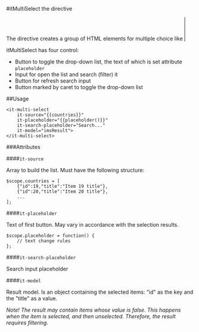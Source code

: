 #itMultiSelect the directive

The directive creates a group of HTML elements for multiple choice like <SELECT multiple>
Elements of choice based on the checkboxes

itMultiSelect has four control:

* Button to toggle the drop-down list, the text of which is set attribute `placeholder`
* Input for open the list and search (filter) it
* Button for refresh search input
* Button marked by caret to toggle  the drop-down list

##Usage
```
<it-multi-select
    it-source="{{countries}}"
    it-placeholder="{{placeholder()}}"
    it-search-placeholder="Search..."
    it-model="imsResult">
</it-multi-select>
```

###Attributes

####`it-source`

Array to build the list. Must have the following structure:

```
$scope.countries = [
    {"id":19,"title":"Item 19 title"},
    {"id":20,"title":"Item 20 title"},
    ...
];
```

####`it-placeholder`

Text of first button. May vary in accordance with the selection results.

```
$scope.placeholder = function() {
    // text change rules
};
```

####`it-search-placeholder`

Search input placeholder

####`it-model`

Result model. Is an object containing the selected items: "id" as the key and the "title" as a value.

*Note! The result may contain items whose value is false. This happens when the item is selected, and then unselected.
Therefore, the result requires filtering.*
